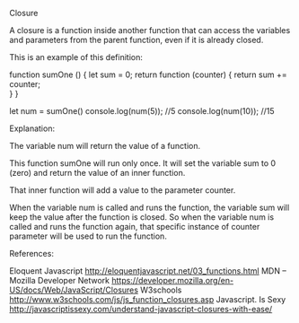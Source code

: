Closure

A closure is a function inside another function that can access the variables and parameters from the parent function, even if it is already closed.

This is an example of this definition:  

function sumOne () {
    let sum = 0;
    return function (counter) {
        return sum += counter;   
    }
}

let num = sumOne()
console.log(num(5));
//5
console.log(num(10));
//15

Explanation:

The variable num will return the value of a function.

This function sumOne will run only once. It will set the variable sum to 0 (zero) and return the value of an inner function.

That inner function will add a value to the parameter counter.

When the variable num is called and runs the function, the variable sum will keep the value after the function is closed. So when the variable num is called and runs the function again, that specific instance of counter parameter will be used to run the function.



References:

Eloquent Javascript
http://eloquentjavascript.net/03_functions.html
MDN – Mozilla Developer Network
https://developer.mozilla.org/en-US/docs/Web/JavaScript/Closures
W3schools
http://www.w3schools.com/js/js_function_closures.asp
Javascript. Is Sexy
http://javascriptissexy.com/understand-javascript-closures-with-ease/
